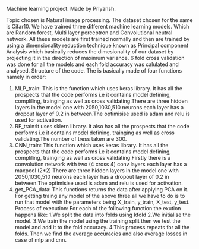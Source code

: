 Machine learning project. Made by Priyansh.

Topic chosen is Natural image processing. The dataset chosen for the same is Cifar10.
We have trained three different machine learning models. Which are Random forest,
Multi layer perceptron and Convolutional neutral network.
All these models are first trained normally and then are trained by using a
dimensionality reduction technique known as Principal component Analysis which
basically reduces the dimesionality of our dataset by projecting it in the direction
of maximum variance. 6 fold cross validation was done for all the models and each fold
accuracy was calulated and analysed.
Structure of the code. The is basically made of four functions namely in order:
1. MLP_train: This is the function which uses keras library. It has all the
prospects that the code performs i.e it contains model defining, compliling,
trainging as well as cross validating.There are three hidden layers in the
model one with 2050,1030,510 neurons each layer has a dropout layer of 0.2 in
between.The optimisise used is adam and relu is used for activation.
2. RF_train:It uses sklern library. It also has all the prospects that the code
performs i.e it contains model defining, trainging as well as cross
validating.The number of tress taken are 300.
3. CNN_train: This function which uses keras library. It has all the prospects
that the code performs i.e it contains model defining, compliling, trainging as
well as cross validating.Firstly there is a convolution network with two (4
cross 4) conv layers each layer has a maxpool (2*2) There are three hidden
layers in the model one with 2050,1030,510 neurons each layer has a dropout
layer of 0.2 in between.The optimisise used is adam and relu is used for
activation.
4. get_PCA_data: This functions returns the data after applying PCA on it.
For getting traing any model of the above three all we have to do is to run that model
with the parameters being X_train, y_train, X_test, y_test.
Process of execution: For each of the following function the exution happens like:
1.We split the data into folds using kfold 2.We initialise the model. 3.We train the
model using the training split then we test the model and add it to the fold accuracy.
4.This process repeats for all the folds. Then we find the average accuracies and also
average losses in case of mlp and cnn.